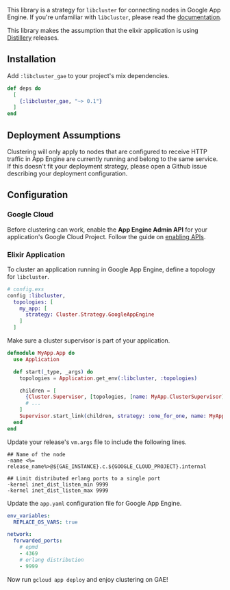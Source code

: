 This library is a strategy for `libcluster` for connecting nodes in Google App Engine. If you're unfamiliar with `libcluster`, please read the [documentation](https://github.com/bitwalker/libcluster).

This library makes the assumption that the elixir application is using [Distillery](https://github.com/bitwalker/distillery) releases.

## Installation

Add `:libcluster_gae` to your project's mix dependencies.

```elixir
def deps do
  [
    {:libcluster_gae, "~> 0.1"}
  ]
end
```

## Deployment Assumptions

Clustering will only apply to nodes that are configured to receive HTTP traffic in App Engine are currently running and belong to the same service. If this doesn't fit your deployment strategy, please open a Github issue describing your deployment configuration.

## Configuration

### Google Cloud

Before clustering can work, enable the **App Engine Admin API** for your application's Google Cloud Project. Follow the guide on [enabling APIs](https://cloud.google.com/apis/docs/enable-disable-apis).

### Elixir Application

To cluster an application running in Google App Engine, define a topology for `libcluster`.

```elixir
# config.exs
config :libcluster,
  topologies: [
    my_app: [
      strategy: Cluster.Strategy.GoogleAppEngine
    ]
  ]
```

Make sure a cluster supervisor is part of your application.

```elixir
defmodule MyApp.App do
  use Application

  def start(_type, _args) do
    topologies = Application.get_env(:libcluster, :topologies)

    children = [
      {Cluster.Supervisor, [topologies, [name: MyApp.ClusterSupervisor]]},
      # ...
    ]
    Supervisor.start_link(children, strategy: :one_for_one, name: MyApp.Supervisor)
  end
end
```

Update your release's `vm.args` file to include the following lines.

```
## Name of the node
-name <%= release_name%>@${GAE_INSTANCE}.c.${GOOGLE_CLOUD_PROJECT}.internal

## Limit distributed erlang ports to a single port
-kernel inet_dist_listen_min 9999
-kernel inet_dist_listen_max 9999
```

Update the `app.yaml` configuration file for Google App Engine.

```yaml
env_variables:
  REPLACE_OS_VARS: true

network:
  forwarded_ports:
    # epmd
    - 4369
    # erlang distribution
    - 9999
```

Now run `gcloud app deploy` and enjoy clustering on GAE!
